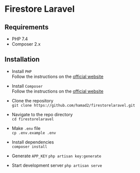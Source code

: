 # Firestore Laravel

## Requirements

- PHP 7.4
- Composer 2.x
## Installation

- Install `PHP` <br>
    Follow the instructions on the [official website](https://www.php.net/manual/en/install.php)
    
- Install `Composer` <br>
    Follow the instructions on the [official website](https://getcomposer.org/download/)
    
- Clone the repository <br>
    `git clone https://github.com/hamad2/firestorelaravel.git`

- Navigate to the repo directory <br>
    `cd firestorelaravel`

- Make `.env` file <br>
    `cp .env.example .env`

    
- Install dependencies <br>
    `composer install`
    
- Generate `APP_KEY`
    `php artisan key:generate`
    

- Start development server
    `php artisan serve`
